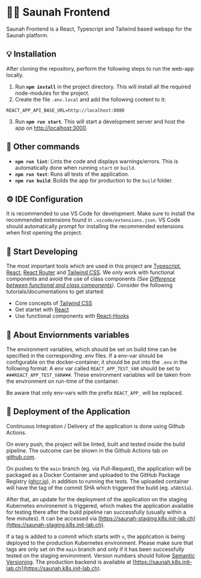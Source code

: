 # 🛁🔥 Saunah Frontend

Saunah Frontend is a React, Typescript and Tailwind based webapp for the Saunah platform.

## 💡 Installation

After cloning the repository, perform the following steps to run the web-app locally.

1. Run **`npm install`** in the project directory. This will install all the required node-modules for the project.
2. Create the file `.env.local` and add the following content to it:

```
REACT_APP_API_BASE_URL=http://localhost:8080
```

3. Run **`npm run start`**. This will start a development server and host the app on [http://localhost:3000](http://localhost:3000).

## 🔨 Other commands

-   **`npm run lint`**: Lints the code and displays warnings/errors. This is automatically done when running `start` or `build`.
-   **`npm run test`**: Runs all tests of the application.
-   **`npm run build`**: Builds the app for production to the `build` folder.

## ⚙️ IDE Configuration

It is recommended to use VS Code for development. Make sure to install the recommended extensions found in `.vscode/extensions.json`. VS Code should automatically prompt for installing the recommended extensions when first opening the project.

## 🧭 Start Developing

The most important tools which are used in this project are [Typescript](https://www.typescriptlang.org/), [React](https://reactjs.org/), [React Router](https://reactrouter.com/docs/en/v6) and [Tailwind CSS](https://tailwindcss.com/). We only work with functional components and avoid the use of class components _(See [Difference between functional and class components](https://www.geeksforgeeks.org/differences-between-functional-components-and-class-components-in-react/#:~:text=A%20functional%20component%20is%20just,method%20used%20in%20functional%20components.))_. Consider the following tutorials/documentations to get started:

-   Core concepts of [Tailwind CSS](https://tailwindcss.com/docs/utility-first)
-   Get startet with [React](https://reactjs.org/docs/getting-started.html)
-   Use functional components with [React-Hooks](https://reactjs.org/docs/hooks-intro.html)

## 🌱 About Enviornments variables

The environment variables, which should be set on build time can be specified in the corresponding .env files. If a env-var should be configurable on the docker-container, it should be put into the `.env` in the following format: A env var called `REACT_APP_TEST_VAR` should be set to `###REACT_APP_TEST_VAR###`. These environment variables will be taken from the environment on run-time of the container.

Be aware that only env-vars with the prefix `REACT_APP_` will be replaced.

## 🚀 Deployment of the Application

Continuous Integration / Delivery of the application is done using Github Actions.

On every push, the project will be linted, built and tested inside the build pipeline. The outcome can be shown in the Github Actions tab on [github.com](https://github.com/saunah/saunah-backend/actions).

On pushes to the `main` branch (eg. via Pull-Request), the application will be packaged as a Docker Container and uploaded to the GitHub Package Registry ([ghcr.io](https://ghcr.io)), in addition to running the tests. The uploaded container will have the tag of the commit SHA which triggered the build (eg. `a58b51a`).

After that, an update for the deployment of the application on the staging Kubernetes environemnt is triggered, which makes the application available for testing there after the build pipeline ran successfully (usually within a few minutes). It can be accessed via [https://saunah-staging.k8s.init-lab.ch](https://saunah-staging.k8s.init-lab.ch).

If a tag is added to a commit which starts with `v`, the application is being deployed to the production Kubernetes environment. Please make sure that tags are only set on the `main` branch and only if it has been successfully tested on the staging environment. Version numbers should follow [Semantic Versioning](https://semver.org/). The production backend is available at [https://saunah.k8s.init-lab.ch](https://saunah.k8s.init-lab.ch).
